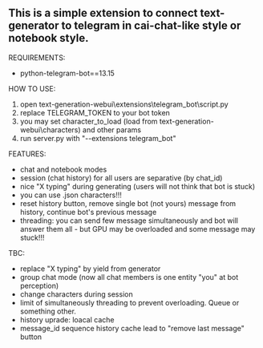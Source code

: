 This is a simple extension to connect text-generator to telegram in cai-chat-like style or notebook style.
-

REQUIREMENTS:
- python-telegram-bot==13.15

HOW TO USE:
1) open text-generation-webui\extensions\telegram_bot\script.py
2) replace TELEGRAM_TOKEN to your bot token
3) you may set character_to_load (load from text-generation-webui\characters) and other params
4) run server.py with "--extensions telegram_bot"

FEATURES:
- chat and notebook modes
- session (chat history) for all users are separative (by chat_id)
- nice "X typing" during generating (users will not think that bot is stuck)
- you can use .json characters!!!
- reset history button, remove single bot (not yours) message from history, continue bot's previous message
- threading: you can send few message simultaneously and bot will answer them all - but GPU may be overloaded and some message may stuck!!!

TBC:
- replace "X typing" by yield from generator
- group chat mode (now all chat members is one entity "you" at bot perception)
- change characters during session
- limit of simultaneously threading to prevent overloading. Queue or something other. 
- history uprade: loacal cache 
- message_id sequence history cache lead to "remove last message" button 
